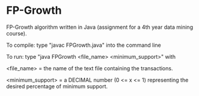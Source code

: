 # FP-Growth
FP-Growth algorithm written in Java (assignment for a 4th year data mining course).

To compile: type "javac FPGrowth.java" into the command line

To run: type "java FPGrowth <file_name> <minimum_support>" with

  <file_name> = the name of the text file containing the transactions.
  
  <minimum_support> = a DECIMAL number (0 <= x <= 1) representing the desired percentage of minimum support.
